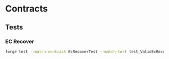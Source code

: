 # Contracts

## Tests

### EC Recover

```sh
forge test --match-contract EcRecoverTest --match-test test_ValidEcRecoverProof
```